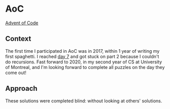 # AoC
[Advent of Code](https://adventofcode.com/2020/about)

## Context
The first time I participated in AoC was in 2017, within 1 year of writing my first spaghetti. I reached [day 7](https://adventofcode.com/2017/) and got stuck on part 2 because I couldn't do recursions. Fast forward to 2020, in my second year of CS at University of Montreal, and I'm looking forward to complete all puzzles on the day they come out!

## Approach
These solutions were completed blind: without looking at others' solutions.
